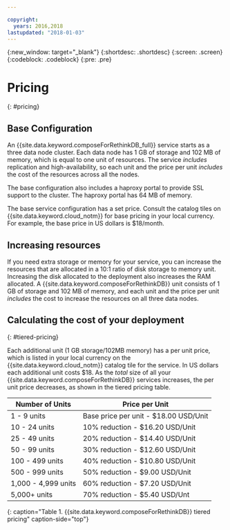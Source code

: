 ```yaml
---

copyright:
  years: 2016,2018
lastupdated: "2018-01-03"
---
```


{:new_window: target="_blank"}
{:shortdesc: .shortdesc}
{:screen: .screen}
{:codeblock: .codeblock}
{:pre: .pre}

# Pricing
{: #pricing}

## Base Configuration

An {{site.data.keyword.composeForRethinkDB_full}} service starts as a three data node cluster. Each data node has 1 GB of storage and 102 MB of memory, which is equal to one unit of resources. The service _includes_ replication and high-availability, so each unit and the price per unit _includes_ the cost of the resources across all the nodes.

The base configuration also includes a haproxy portal to provide SSL support to the cluster. The haproxy portal has 64 MB of memory.

The base service configuration has a set price. Consult the catalog tiles on {{site.data.keyword.cloud_notm}} for base pricing in your local currency. For example, the base price in US dollars is $18/month.

## Increasing resources

If you need extra storage or memory for your service, you can increase the resources that are allocated in a 10:1 ratio of disk storage to memory unit. Increasing the disk allocated to the deployment also increases the RAM allocated. A {{site.data.keyword.composeForRethinkDB}} unit consists of 1 GB of storage and 102 MB of memory, and each unit and the price per unit _includes_ the cost to increase the resources on all three data nodes.

## Calculating the cost of your deployment
{: #tiered-pricing}

Each additional unit (1 GB storage/102MB memory) has a per unit price, which is listed in your local currency on the {{site.data.keyword.cloud_notm}} catalog tile for the service. In US dollars each additional unit costs $18. As the _total_ size of all your {{site.data.keyword.composeForRethinkDB}} services increases, the per unit price decreases, as shown in the tiered pricing table.

Number of Units|Price per Unit
----------|-----------
1 - 9 units|Base price per unit - $18.00 USD/Unit
10 - 24 units|10% reduction - $16.20 USD/Unit
25 - 49 units|20% reduction - $14.40 USD/Unit
50 - 99 units|30% reduction - $12.60 USD/Unit
100 - 499 units|40% reduction - $10.80 USD/Unit
500 - 999 units|50% reduction - $9.00 USD/Unit
1,000 - 4,999 units|60% reduction - $7.20 USD/Unit
5,000+ units|70% reduction - $5.40 USD/Unt
{: caption="Table 1. {{site.data.keyword.composeForRethinkDB}} tiered pricing" caption-side="top"}
